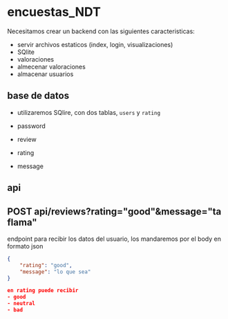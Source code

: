 # encuestas_NDT

Necesitamos crear un backend con las siguientes caracteristicas:

- servir archivos estaticos (index, login, visualizaciones)
- SQlite
- valoraciones 
- almecenar valoraciones
- almacenar usuarios 

## base de datos 

- utilizaremos SQlire, con dos tablas, `users` y `rating`

- password
- review
- rating 
- message


## api

## POST api/reviews?rating="good"&message="ta flama"

endpoint para recibir los datos del usuario, los mandaremos por el body en formato json

```json
{
    "rating": "good",
    "message": "lo que sea"
}

en rating puede recibir 
- good 
- neutral
- bad




